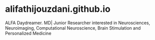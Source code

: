 # alifathijouzdani.github.io
ALFA Daydreamer. MD| Junior Researcher interested in Neurosciences, Neuroimaging, Computational Neuroscience, Brain Stimulation and Personalized Medicine
